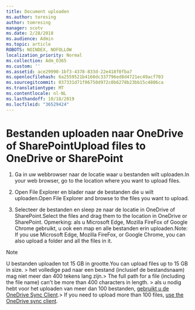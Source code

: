 ```yaml
---
title: Document uploaden
ms.author: toresing
author: tomresing
manager: scotv
ms.date: 2/28/2018
ms.audience: Admin
ms.topic: article
ROBOTS: NOINDEX, NOFOLLOW
localization_priority: Normal
ms.collection: Adm_O365
ms.custom: ''
ms.assetid: ace29990-1bf3-4378-833d-22e418f0fba7
ms.openlocfilehash: 6a2559521b4160dc337796ed8d4721ec49acf703
ms.sourcegitcommit: 037331d71f06750d972c0b6278b23bb15c4806ca
ms.translationtype: MT
ms.contentlocale: nl-NL
ms.lasthandoff: 10/18/2019
ms.locfileid: "36529424"
---
```

# <a name="upload-files-to-onedrive-or-sharepoint"></a><span data-ttu-id="9d8b4-102">Bestanden uploaden naar OneDrive of SharePoint</span><span class="sxs-lookup"><span data-stu-id="9d8b4-102">Upload files to OneDrive or SharePoint</span></span>

1. <span data-ttu-id="9d8b4-103">Ga in uw webbrowser naar de locatie waar u bestanden wilt uploaden.</span><span class="sxs-lookup"><span data-stu-id="9d8b4-103">In your web browser, go to the location where you want to upload files.</span></span>
    
2. <span data-ttu-id="9d8b4-104">Open File Explorer en blader naar de bestanden die u wilt uploaden.</span><span class="sxs-lookup"><span data-stu-id="9d8b4-104">Open File Explorer and browse to the files you want to upload.</span></span>
    
3. <span data-ttu-id="9d8b4-105">Selecteer de bestanden en sleep ze naar de locatie in OneDrive of SharePoint.</span><span class="sxs-lookup"><span data-stu-id="9d8b4-105">Select the files and drag them to the location in OneDrive or SharePoint.</span></span> <span data-ttu-id="9d8b4-106">Opmerking: als u Microsoft Edge, Mozilla FireFox of Google Chrome gebruikt, u ook een map en alle bestanden erin uploaden.</span><span class="sxs-lookup"><span data-stu-id="9d8b4-106">Note: If you use Microsoft Edge, Mozilla FireFox, or Google Chrome, you can also upload a folder and all the files in it.</span></span>
    
> [!NOTE]
>  <span data-ttu-id="9d8b4-107">U bestanden uploaden tot 15 GB in grootte.</span><span class="sxs-lookup"><span data-stu-id="9d8b4-107">You can upload files up to 15 GB in size.</span></span> <span data-ttu-id="9d8b4-108">> het volledige pad naar een bestand (inclusief de bestandsnaam) mag niet meer dan 400 tekens lang zijn.</span><span class="sxs-lookup"><span data-stu-id="9d8b4-108">>  The full path for a file (including the file name) can't be more than 400 characters in length.</span></span> <span data-ttu-id="9d8b4-109">> als u nodig hebt voor het uploaden van meer dan 100 bestanden, [gebruikt u de OneDrive Sync Client](https://go.microsoft.com/fwlink/?linkid=866427).</span><span class="sxs-lookup"><span data-stu-id="9d8b4-109">>  If you need to upload more than 100 files, [use the OneDrive sync client](https://go.microsoft.com/fwlink/?linkid=866427).</span></span> 
  

